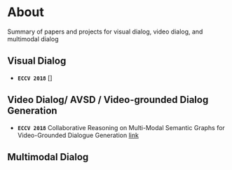 # About
Summary of papers and projects for visual dialog, video dialog, and multimodal dialog

## Visual Dialog
* ****`ECCV 2018`**** []


## Video Dialog/ AVSD / Video-grounded Dialog Generation
* ****`ECCV 2018`**** Collaborative Reasoning on Multi-Modal Semantic Graphs for Video-Grounded Dialogue Generation [link](https://arxiv.org/pdf/2210.12460.pdf)


## Multimodal Dialog
